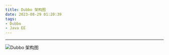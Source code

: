 ```yaml
---
title: Dubbo 架构图
date: 2023-08-29 01:20:39
tags:
- Dubbo
- Java EE
---
```

---


![Dubbo 架构图](/pic/工程/服务端/dubbo/dubbo架构图.jpg)